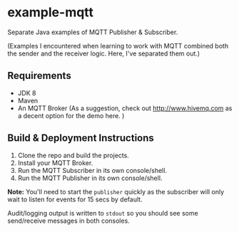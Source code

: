 # example-mqtt
Separate Java examples of MQTT Publisher & Subscriber.

(Examples I encountered when learning to work with MQTT combined both the sender and the receiver logic. Here, I've separated them out.)


## Requirements

* JDK 8 
* Maven
* An MQTT Broker (As a suggestion, check out http://www.hivemq.com as a decent option for the demo here. )


## Build & Deployment Instructions

1. Clone the repo and build the projects. 
2. Install your MQTT Broker.
3. Run the MQTT Subscriber in its own console/shell.
4. Run the MQTT Publisher in its own console/shell. 

**Note:** You'll need to start the `publisher` quickly as the subscriber will only wait to listen for events for 15 secs by default.

Audit/logging output is written to `stdout` so you should see some send/receive messages in both consoles. 